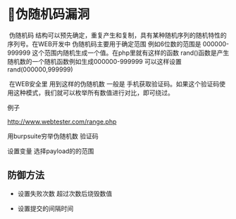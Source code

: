 # :hotdog:伪随机码漏洞

​		伪随机码 结构可以预先确定，重复产生和复制，具有某种随机序列的随机特性的序列号。在WEB开发中 伪随机码主要用于确定范围 例如6位数的范围是 000000-999999 这个范围内随机生成一个值。在php里就有这样的函数 rand()函数是产生随机数的一个随机函数例如生成000000-999999 可以这样设置 rand(000000,999999)

​		在WEB安全里 用到这样的伪随机数 一般是 手机获取验证码。如果这个验证码使用这种模式，我们就可以枚举所有数值进行对比，即可绕过。

例子

http://www.webtester.com/range.php

用burpsuite穷举伪随机数 验证码

设置变量 选择payload的的范围

## 防御方法

- 设置失败次数 超过次数后烧毁数值

- 设置提交的间隔时间